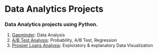 # Data Analytics Projects

### Data Analytics projects using Python.

1. [Gapminder](https://github.com/currentco/data-analytics/tree/main/gapminder): Data Analysis
2. [A/B Test Analysis](https://github.com/currentco/data-analytics/tree/main/ab-testing): Probability, A/B Test, Regression
3. [Prosper Loans Analysis](https://github.com/currentco/data-analytics/tree/main/prosper-loan-data): Exploratory & explanatory Data Visualization
